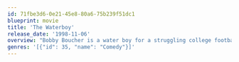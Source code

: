 ```yaml
---
id: 71fbe3d6-0e21-45e8-80a6-75b239f51dc1
blueprint: movie
title: 'The Waterboy'
release_date: '1998-11-06'
overview: "Bobby Boucher is a water boy for a struggling college football team. The coach discovers Boucher's hidden rage makes him a tackling machine whose bone-crushing power might vault his team into the playoffs."
genres: '[{"id": 35, "name": "Comedy"}]'
---
```

